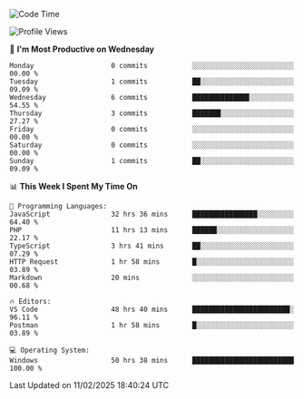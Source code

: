 <!--START_SECTION:waka-->
![Code Time](http://img.shields.io/badge/Code%20Time-4%2C067%20hrs%2048%20mins-blue)

![Profile Views](http://img.shields.io/badge/Profile%20Views-0-blue)

📅 **I'm Most Productive on Wednesday** 

```text
Monday                   0 commits           ░░░░░░░░░░░░░░░░░░░░░░░░░   00.00 % 
Tuesday                  1 commits           ██░░░░░░░░░░░░░░░░░░░░░░░   09.09 % 
Wednesday                6 commits           ██████████████░░░░░░░░░░░   54.55 % 
Thursday                 3 commits           ███████░░░░░░░░░░░░░░░░░░   27.27 % 
Friday                   0 commits           ░░░░░░░░░░░░░░░░░░░░░░░░░   00.00 % 
Saturday                 0 commits           ░░░░░░░░░░░░░░░░░░░░░░░░░   00.00 % 
Sunday                   1 commits           ██░░░░░░░░░░░░░░░░░░░░░░░   09.09 % 
```


📊 **This Week I Spent My Time On** 

```text
💬 Programming Languages: 
JavaScript               32 hrs 36 mins      ████████████████░░░░░░░░░   64.40 % 
PHP                      11 hrs 13 mins      ██████░░░░░░░░░░░░░░░░░░░   22.17 % 
TypeScript               3 hrs 41 mins       ██░░░░░░░░░░░░░░░░░░░░░░░   07.29 % 
HTTP Request             1 hr 58 mins        █░░░░░░░░░░░░░░░░░░░░░░░░   03.89 % 
Markdown                 20 mins             ░░░░░░░░░░░░░░░░░░░░░░░░░   00.68 % 

🔥 Editors: 
VS Code                  48 hrs 40 mins      ████████████████████████░   96.11 % 
Postman                  1 hr 58 mins        █░░░░░░░░░░░░░░░░░░░░░░░░   03.89 % 

💻 Operating System: 
Windows                  50 hrs 38 mins      █████████████████████████   100.00 % 
```


 Last Updated on 11/02/2025 18:40:24 UTC
<!--END_SECTION:waka-->
